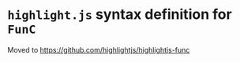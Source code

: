 # `highlight.js` syntax definition for `FunC`

Moved to https://github.com/highlightjs/highlightjs-func
